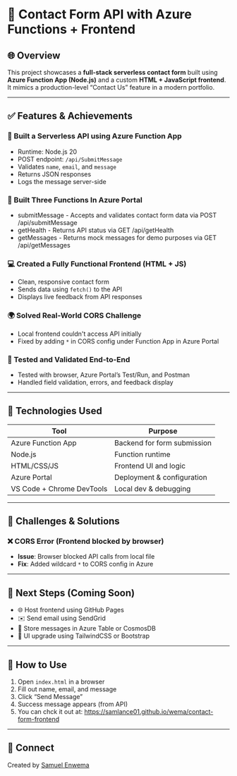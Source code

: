 # 📘 Contact Form API with Azure Functions + Frontend

## 🌐 Overview

This project showcases a **full-stack serverless contact form** built using **Azure Function App (Node.js)** and a custom **HTML + JavaScript frontend**. It mimics a production-level “Contact Us” feature in a modern portfolio.

---

## ✅ Features & Achievements

### 🚀 Built a Serverless API using Azure Function App
- Runtime: Node.js 20
- POST endpoint: `/api/SubmitMessage`
- Validates `name`, `email`, and `message`
- Returns JSON responses
- Logs the message server-side

### 🚀 Built Three Functions In Azure Portal
- submitMessage - Accepts and validates contact form data via POST /api/submitMessage
- getHealth - Returns API status via GET /api/getHealth
- getMessages - Returns mock messages for demo purposes via GET /api/getMessages 

### 💻 Created a Fully Functional Frontend (HTML + JS)
- Clean, responsive contact form
- Sends data using `fetch()` to the API
- Displays live feedback from API responses

### 🌍 Solved Real-World CORS Challenge
- Local frontend couldn't access API initially
- Fixed by adding `*` in CORS config under Function App in Azure Portal

### 🔄 Tested and Validated End-to-End
- Tested with browser, Azure Portal’s Test/Run, and Postman
- Handled field validation, errors, and feedback display

---

## 🧪 Technologies Used

| Tool                | Purpose                       |
|---------------------|-------------------------------|
| Azure Function App  | Backend for form submission   |
| Node.js             | Function runtime              |
| HTML/CSS/JS         | Frontend UI and logic         |
| Azure Portal        | Deployment & configuration    |
| VS Code + Chrome DevTools | Local dev & debugging |

---

## 🧠 Challenges & Solutions

### ❌ CORS Error (Frontend blocked by browser)
- **Issue**: Browser blocked API calls from local file
- **Fix**: Added wildcard `*` to CORS config in Azure

---

## 🧭 Next Steps (Coming Soon)
- 🌐 Host frontend using GitHub Pages
- ✉️ Send email using SendGrid
- 💾 Store messages in Azure Table or CosmosDB
- 🎨 UI upgrade using TailwindCSS or Bootstrap

---

## 📎 How to Use

1. Open `index.html` in a browser
2. Fill out name, email, and message
3. Click “Send Message”
4. Success message appears (from API)
5. You can chck it out at: https://samlance01.github.io/wema/contact-form-frontend
---

## 🤝 Connect

Created by [Samuel Enwema](https://www.linkedin.com/in/samuel-enwema-39047b179)
